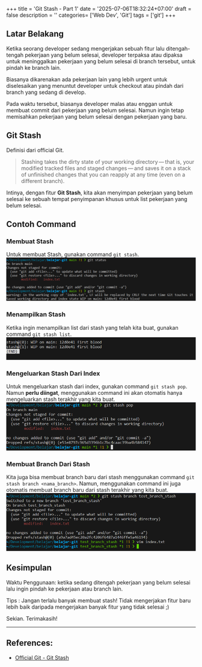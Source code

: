 +++
title = 'Git Stash - Part 1'
date = '2025-07-06T18:32:24+07:00'
draft = false
description = ''
categories= ['Web Dev', 'Git']
tags = ['git']
+++
## Latar Belakang
Ketika seorang developer sedang mengerjakan sebuah fitur lalu ditengah-tengah pekerjaan yang belum selesai, 
developer terpaksa atau dipaksa untuk meninggalkan pekerjaan yang belum selesai di branch tersebut, untuk pindah ke branch lain.

Biasanya dikarenakan ada pekerjaan lain yang lebih urgent untuk diselesaikan yang menuntut developer untuk checkout atau pindah dari branch yang sedang di develop.

Pada waktu tersebut, biasanya developer malas atau enggan untuk membuat commit dari pekerjaan yang belum selesai. Namun ingin tetap memisahkan pekerjaan yang belum selesai dengan pekerjaan yang baru.

## Git Stash
Definisi dari official Git.
> Stashing takes the dirty state of your working directory — that is, your modified tracked files and staged changes — and saves it on a stack of unfinished changes that you can reapply at any time (even on a different branch).

Intinya, dengan fitur **Git Stash**, kita akan menyimpan pekerjaan yang belum selesai ke sebuah tempat penyimpanan khusus untuk list pekerjaan yang belum selesai.

## Contoh Command

### Membuat Stash
Untuk membuat Stash, gunakan command `git stash`.
![Membuat Stash](./images/membuat-stash-baru.png)

### Menampilkan Stash
Ketika ingin menampilkan list dari stash yang telah kita buat, gunakan command `git stash list`.
![List Stash](./images/git-stash-list.png)

### Mengeluarkan Stash Dari Index
Untuk mengeluarkan stash dari index, gunakan command `git stash pop`. Namun **perlu diingat**, menggunakan command ini akan otomatis hanya mengeluarkan stash terakhir yang kita buat.
![Stash Pop](./images/git-stash-pop.png)

### Membuat Branch Dari Stash
Kita juga bisa membuat branch baru dari stash menggunakan command `git stash branch <nama_branch>`. Namun, menggunakan command ini juga otomatis membuat branch baru dari stash terakhir yang kita buat.
![Stash Branch](./images/git-stash-branch.png)

## Kesimpulan
Waktu Penggunaan: ketika sedang ditengah pekerjaan yang belum selesai lalu ingin pindah ke pekerjaan atau branch lain.

Tips : Jangan terlalu banyak membuat stash! Tidak mengerjakan fitur baru lebih baik daripada mengerjakan banyak fitur yang tidak selesai ;)

Sekian. Terimakasih!

---

## References: 
- [Official Git - Git Stash](https://git-scm.com/book/en/v2/Git-Tools-Stashing-and-Cleaning)
